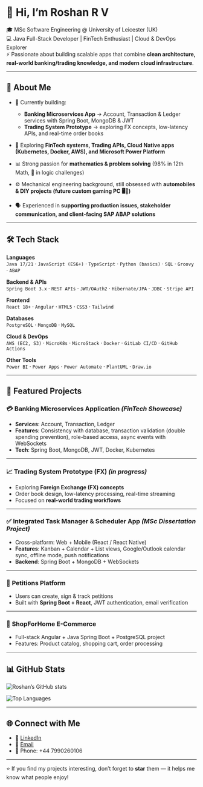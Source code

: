 # 👋 Hi, I’m Roshan R V  

🎓 MSc Software Engineering @ University of Leicester (UK)  
💻 Java Full-Stack Developer | FinTech Enthusiast | Cloud & DevOps Explorer  
⚡ Passionate about building scalable apps that combine **clean architecture, real-world banking/trading knowledge, and modern cloud infrastructure**.  

---

## 🚀 About Me  

- 🔭 Currently building:  
  - **Banking Microservices App** → Account, Transaction & Ledger services with Spring Boot, MongoDB & JWT  
  - **Trading System Prototype** → exploring FX concepts, low-latency APIs, and real-time order books  

- 🌱 Exploring **FinTech systems, Trading APIs, Cloud Native apps (Kubernetes, Docker, AWS), and Microsoft Power Platform**  
- 📊 Strong passion for **mathematics & problem solving** (98% in 12th Math, 💯 in logic challenges)  
- ⚙️ Mechanical engineering background, still obsessed with **automobiles & DIY projects (future custom gaming PC 🖥️🚗)**  
- 🗣️ Experienced in **supporting production issues, stakeholder communication, and client-facing SAP ABAP solutions**  

---

## 🛠️ Tech Stack  

**Languages**  
`Java 17/21` · `JavaScript (ES6+)` · `TypeScript` · `Python (basics)` · `SQL` · `Groovy` · `ABAP`

**Backend & APIs**  
`Spring Boot 3.x` · `REST APIs` · `JWT/OAuth2` · `Hibernate/JPA` · `JDBC` · `Stripe API`  

**Frontend**  
`React 18+` · `Angular` · `HTML5` · `CSS3` · `Tailwind`  

**Databases**  
`PostgreSQL` · `MongoDB` · `MySQL`  

**Cloud & DevOps**  
`AWS (EC2, S3)` · `MicroK8s` · `MicroStack` · `Docker` · `GitLab CI/CD` · `GitHub Actions`  

**Other Tools**  
`Power BI` · `Power Apps` · `Power Automate` · `PlantUML` · `Draw.io`  

---

## 📂 Featured Projects  

### 💳 **Banking Microservices Application** *(FinTech Showcase)*  
- **Services**: Account, Transaction, Ledger  
- **Features**: Consistency with database, transaction validation (double spending prevention), role-based access, async events with WebSockets  
- **Tech**: Spring Boot, MongoDB, JWT, Docker, Kubernetes  

---

### 📈 **Trading System Prototype (FX)** *(in progress)*  
- Exploring **Foreign Exchange (FX) concepts**  
- Order book design, low-latency processing, real-time streaming  
- Focused on **real-world trading workflows**  

---

### ✅ **Integrated Task Manager & Scheduler App** *(MSc Dissertation Project)*  
- Cross-platform: Web + Mobile (React / React Native)  
- **Features**: Kanban + Calendar + List views, Google/Outlook calendar sync, offline mode, push notifications  
- **Backend**: Spring Boot + MongoDB + WebSockets  

---

### 📝 **Petitions Platform**  
- Users can create, sign & track petitions  
- Built with **Spring Boot + React**, JWT authentication, email verification  

---

### 🏪 **ShopForHome E-Commerce**  
- Full-stack Angular + Java Spring Boot + PostgreSQL project  
- Features: Product catalog, shopping cart, order processing  

---

## 📊 GitHub Stats  

![Roshan’s GitHub stats](https://github-readme-stats.vercel.app/api?username=Roshan-R-V&show_icons=true&theme=radical)  

![Top Languages](https://github-readme-stats.vercel.app/api/top-langs/?username=Roshan-R-V&layout=compact&theme=radical)  

---

## 🌐 Connect with Me  

- 💼 [LinkedIn](https://www.linkedin.com/in/roshan-vivek)  
- 📧 [Email](mailto:rrv4.personal@gmail.com)  
- 📱 Phone: +44 7990260106

---

⭐️ If you find my projects interesting, don’t forget to **star** them — it helps me know what people enjoy!  
